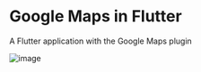 # Google Maps in Flutter
A Flutter application with the Google Maps plugin


![image](https://user-images.githubusercontent.com/3831134/115997262-d3d3d800-a5e2-11eb-8d5f-a0073eb905f1.png)
